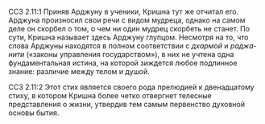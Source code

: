 ССЗ 2.11:1	Приняв Арджуну в ученики, Кришна тут же отчитал его. Арджуна произносил свои речи с видом мудреца, однако на самом деле он скорбел о том, о чем ни один мудрец скорбеть не станет. По сути, Кришна называет здесь Арджуну глупцом. Несмотря на то, что слова Арджуны находятся в полном соответствии с _дхармой_ и _раджа-нити_ («законы управления государством»), в них не учтена одна фундаментальная истина, на которой зиждется любое подлинное знание: различие между телом и душой.

ССЗ 2.11:2	Этот стих является своего рода прелюдией к двенадцатому стиху, в котором Кришна более четко отвергнет телесные представления о жизни, утвердив тем самым первенство духовной основы бытия.